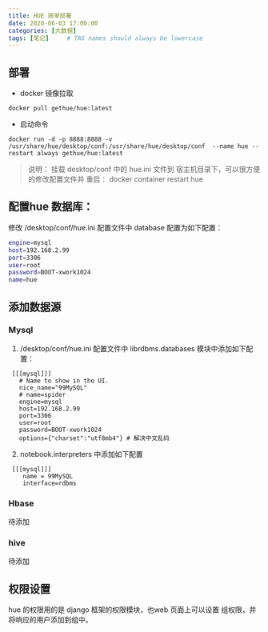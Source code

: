```yaml
---
title: HUE 简单部署
date: 2020-06-03 17:00:00
categories: [大数据]
tags: [笔记]     # TAG names should always be lowercase
---
```


## 部署

-  docker 镜像拉取
```
docker pull gethue/hue:latest
```

- 启动命令
```
docker run -d -p 8888:8888 -v /usr/share/hue/desktop/conf:/usr/share/hue/desktop/conf  --name hue --restart always gethue/hue:latest
```
>说明： 挂载 desktop/conf 中的 hue.ini 文件到 宿主机目录下，可以很方便的修改配置文件并 重启： docker container restart hue


## 配置hue 数据库：

修改 /desktop/conf/hue.ini 配置文件中 database 配置为如下配置：
```bash
engine=mysql
host=192.168.2.99
port=3306
user=root
password=BOOT-xwork1024
name=hue
```

## 添加数据源

### Mysql
1.  /desktop/conf/hue.ini 配置文件中 librdbms.databases 模块中添加如下配置：
   ```
    [[[mysql]]]
      # Name to show in the UI.
      nice_name="99MySQL"
      # name=spider
      engine=mysql
      host=192.168.2.99
      port=3306
      user=root
      password=BOOT-xwork1024
      options={"charset":"utf8mb4"} # 解决中文乱码
   ```
2.  notebook.interpreters 中添加如下配置
   ```
    [[[mysql]]]
       name = 99MySQL
       interface=rdbms
   ```

### Hbase

待添加

### hive

待添加
## 权限设置

hue 的权限用的是 django 框架的权限模块，也web 页面上可以设置 组权限，并将响应的用户添加到组中。



